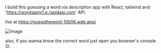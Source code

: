 I build this guessing a word via description app with React, tailwind and 'https://wordsapiv1.p.rapidapi.com' API.

live at https://guesstheword-10b56.web.app/

![image](https://user-images.githubusercontent.com/87574080/196043722-d2bd5b46-7f81-4bae-8272-5fef7d799901.png)

also, if you wanna know the correct word just open you browser's console 😉.
